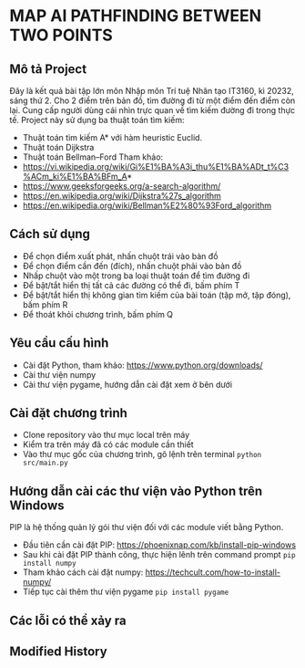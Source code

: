 # MAP AI PATHFINDING BETWEEN TWO POINTS

## Mô tả Project
Đây là kết quả bài tập lớn môn Nhập môn Trí tuệ Nhân tạo IT3160, kì 20232, sáng thứ 2.
Cho 2 điểm trên bản đồ, tìm đường đi từ một điểm đến điểm còn lại.
Cung cấp người dùng cái nhìn trực quan về tìm kiếm đường đi trong thực tế.
Project này sử dụng ba thuật toán tìm kiếm:
 - Thuật toán tìm kiếm A* với hàm heuristic Euclid.
 - Thuật toán Dijkstra
 - Thuật toán Bellman–Ford
Tham khảo: 
- https://vi.wikipedia.org/wiki/Gi%E1%BA%A3i_thu%E1%BA%ADt_t%C3%ACm_ki%E1%BA%BFm_A*
- https://www.geeksforgeeks.org/a-search-algorithm/
- https://en.wikipedia.org/wiki/Dijkstra%27s_algorithm
- https://en.wikipedia.org/wiki/Bellman%E2%80%93Ford_algorithm

## Cách sử dụng
- Để chọn điểm xuất phát, nhấn chuột trái vào bàn đồ
- Để chọn điểm cần đến (đích), nhấn chuột phải vào bản đồ
- Nhấp chuột vào một trong ba loại thuật toán để tìm đường đi
- Để bật/tắt hiển thị tất cả các đường có thể đi, bấm phím T
- Để bật/tắt hiển thị không gian tìm kiếm của bài toán (tập mở, tập đóng), bấm phím R
- Để thoát khỏi chương trình, bấm phím Q

## Yêu cầu cấu hình
- Cài đặt Python, tham khảo: https://www.python.org/downloads/
- Cài thư viện numpy
- Cài thư viện pygame, hướng dẫn cài đặt xem ở bên dưới

## Cài đặt chương trình
- Clone repository vào thư mục local trên máy
- Kiểm tra trên máy đã có các module cần thiết
- Vào thư mục gốc của chương trình, gõ lệnh trên terminal ` python src/main.py `

## Hướng dẫn cài các thư viện vào Python trên Windows
PIP là hệ thống quản lý gói thư viện đối với các module viết bằng Python.
- Đầu tiên cần cài đặt PIP: https://phoenixnap.com/kb/install-pip-windows
- Sau khi cài đặt PIP thành công, thực hiện lênh trên command prompt
` pip install numpy `
- Tham khảo cách cài đặt numpy: https://techcult.com/how-to-install-numpy/
- Tiếp tục cài thêm thư viện pygame
` pip install pygame `

## Các lỗi có thể xảy ra

## Modified History
